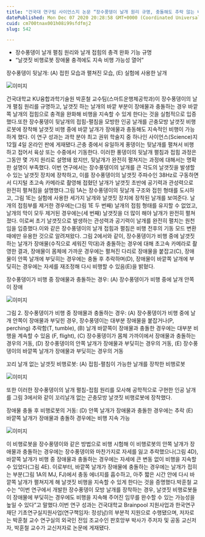 ```yaml
---
title: "건국대 연구팀 사이언스지 논문 “장수풍뎅이 날개 원리 규명, 충돌해도 추락 않는 비행로봇 개발”"
datePublished: Mon Dec 07 2020 20:28:58 GMT+0000 (Coordinated Universal Time)
cuid: cm700tnax001h08i99sfdfmj2
slug: 542

---
```



- 장수풍뎅이 날개 펼침 원리와 날개 접힘의 충격 완화 기능 규명
- “날갯짓 비행로봇 장애물 충격에도 지속 비행 가능성 열어”

장수풍뎅이 뒷날개: (A) 접힌 모습과 펼쳐진 모습, (E) 실험에 사용한 날개

![이미지](https://cdn.hashnode.com/res/hashnode/image/upload/v1739250462590/661f5247-6f8e-41e1-82b3-74656c16847f.jpeg)

건국대학교 KU융합과학기술원 박훈철 교수팀(스마트운행체공학과)이 장수풍뎅이의 날개 펼침 원리를 규명하고, 날갯짓 하는 날개의 바깥 부분이 장애물과 충돌하는 경우 바깥쪽 날개의 접힘으로 충격을 완화해 비행을 지속할 수 있게 한다는 것을 실험적으로 입증했다.또한 장수풍뎅이 뒷날개의 접힘-펼침을 모방한 인공 날개를 곤충모방 날갯짓 비행로봇에 장착해 날갯짓 비행 중에 바깥 날개가 장애물과 충동해도 지속적인 비행이 가능하게 했다. 이 연구 성과는 과학 분야 최고 권위 학술지 중 하나인 사이언스(Science)지 12월 4일 온라인 판에 게재됐다.곤충 중에서 유일하게 풍뎅이는 뒷날개를 펼쳐서 비행하고 접어서 육상 또는 수중에서 기동한다. 이러한 풍뎅이의 뒷날개 펼침과 접힘 과정은 그동안 몇 가지 원리로 설명돼 왔지만, 뒷날개가 완전히 펼쳐지는 과정에 대해서는 명확한 설명이 부족했다. 이번 연구에서는 장수풍뎅이의 날개를 큰 각도의 날갯짓을 발생할 수 있는 날갯짓 장치에 장착하고, 이를 장수풍뎅이의 날갯짓 주파수인 38Hz로 구동하면서 디지털 초고속 카메라로 촬영해 접혔던 날개가 날갯짓 초반에 공기력과 관성력으로 완전히 펼쳐짐을 설명했다.그림 1A는 장수풍뎅이의 뒷날개 구조와 접힌 형태를 도시하고, 그림 1E는 실험에 사용한 세가지 날개와 날갯짓 장치에 장착된 날개를 보여준다. 날개의 접힘부를 제거한 경우에는(그림 1E 두 번째) 날개의 접힘 형태를 유지할 수 없었고, 날개의 막이 모두 제거된 경우에는(세 번째) 날갯짓을 더 많이 해야 날개가 완전히 펼쳐졌다. 이로써 초기 날갯짓으로 발생하는 관성력과 공기력이 날개를 완전히 펼치는 원천임을 입증했다.이와 같은 장수풍뎅이의 날개 접힘과 펼침은 비행 전후의 기동 모드 변환 때에만 유용한 것으로 알려져왔다. 그림 2에서와 같이, 장수풍뎅이가 비행 중에 날갯짓 하는 날개가 장애물(수직으로 세워진 막대)과 충돌하는 경우에 대해 초고속 카메라로 촬영한 결과, 장애물이 몸체에 가까운 경우에는 펼쳐진 다리로 장애물을 붙잡고(C), 장애물이 안쪽 날개에 부딪히는 경우에는 충돌 후 추락하며(D), 장애물이 바깥쪽 날개에 부딪히는 경우에는 자세를 재조정해 다시 비행할 수 있음(E)을 밝혔다.

장수풍뎅이가 비행 중 장애물과 충돌하는 경우: (A) 장수풍뎅이가 비행 중에 날개 안쪽이 장애

![이미지](https://cdn.hashnode.com/res/hashnode/image/upload/v1739250464445/ad201ab8-64e9-46d7-9ea4-ffa64687da33.png)

그림 2. 장수풍뎅이가 비행 중 장애물과 충돌하는 경우: (A) 장수풍뎅이가 비행 중에 날개 안쪽이 장애물과 부딪힌 경우, 장수풍뎅이는 대부분 장애물을 붙잡거나(P, perching) 추락함(T, tumble), (B) 날개 바깥쪽이 장애물과 충돌한 경우에는 대부분 비행을 계속할 수 있음 (F, flight), (C) 장수풍뎅이가 몸체 가까이에서 장애물과 충돌하는 경우의 거동, (D) 장수풍뎅이의 안쪽 날개가 장애물과 부딪히는 경우의 거동, (E) 장수풍뎅이의 바깥쪽 날개가 장애물과 부딪히는 경우의 거동

꼬리 날개 없는 날갯짓 비행로봇: (A) 접힘-펼침이 가능한 날개를 장착한 비행로봇

![이미지](https://cdn.hashnode.com/res/hashnode/image/upload/v1739250466267/89c18269-4d5e-45cf-a5c8-153aaaee7fd8.png)

또한 이러한 장수풍뎅이의 날개 펼침-접힘 원리를 모사해 공학적으로 구현한 인공 날개를 그림 3에서와 같이 꼬리날개 없는 곤충모방 날갯짓 비행로봇에 장착했다.

장애물 충돌 후 비행로봇의 거동: (D) 안쪽 날개가 장애물과 충돌한 경우에는 추락 (E) 바깥쪽 날개가 장애물과 충돌하 경우에는 비행 지속 가능

![이미지](https://cdn.hashnode.com/res/hashnode/image/upload/v1739250468244/ea90d1bb-ad3d-4034-83b5-f37cebdda131.png)

이 비행로봇을 장수풍뎅이와 같은 방법으로 비행 시험해 이 비행로봇의 안쪽 날개가 장애물과 충돌하는 경우에는 장수풍뎅이와 마찬가지로 자세를 잃고 추락했으나(그림 4D), 바깥쪽 날개가 비행 중 장애물과 충돌하는 경우에는 자세에 큰 변동 없이 비행을 지속할 수 있었다(그림 4E). 이로부터, 바깥쪽 날개가 장애물에 충돌하는 경우에는 날개가 접히는 부분(그림 1A의 MJ, FJ)에서 충동 에너지를 흡수하고, 아주 짧은 시간 안에 다시 바깥쪽 날개가 펼쳐지게 해 날갯짓 비행을 지속할 수 있게 한다는 것을 증명했다.박훈철 교수는 “이번 연구에서 개발한 장수풍뎅이 모방 날개를 장착하는 경우, 날갯짓 비행로봇들이 장애물에 부딪히는 경우에도 비행을 지속해 주어진 임무를 완수할 수 있는 가능성을 높일 수 있다”고 말했다.이번 연구 성과는 건국대학교 Brainpool 지원사업과 한국연구재단 기초연구실지원사업(연구책임자: 정성남)의 부분적 지원으로 수행됐으며, 저자로는 박훈철 교수 연구실의 외국인 전임 조교수인 판호앙부 박사가 주저자 및 공동 교신저자, 박훈철 교수가 교신저자로 논문에 게재됐다.